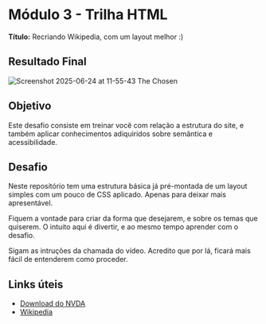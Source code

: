 # Módulo 3 - Trilha HTML

**Título:** Recriando Wikipedia, com um layout melhor :)


## Resultado Final

![Screenshot 2025-06-24 at 11-55-43 The Chosen](https://github.com/user-attachments/assets/361c6a54-b1ad-4e67-b1d1-187f36dd1814)


## Objetivo
Este desafio consiste em treinar você com relação a estrutura do site, e também aplicar conhecimentos adiquiridos sobre semântica e acessibilidade.

## Desafio
Neste repositório tem uma estrutura básica já pré-montada de um layout simples com um pouco de CSS aplicado. Apenas para deixar mais apresentável.

Fiquem a vontade para criar da forma que desejarem, e sobre os temas que quiserem. O intuito aqui é divertir, e ao mesmo tempo aprender com o desafio.

Sigam as intruções da chamada do vídeo. Acredito que por lá, ficará mais fácil de entenderem como proceder.

## Links úteis
- [Download do NVDA](https://www.nvaccess.org/download/)
- [Wikipedia](https://pt.wikipedia.org/)



